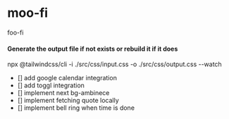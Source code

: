 # moo-fi
foo-fi

#### Generate the output file if not exists or rebuild it if it does
npx @tailwindcss/cli -i ./src/css/input.css -o ./src/css/output.css --watch


- [] add google calendar integration
- [] add toggl integration
- [] implement next bg-ambinece
- [] implement fetching quote locally
- [] implement bell ring when time is done